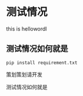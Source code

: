 # &#x20;测试情况

this is hellowordl

## 测试情况如何就是
```
pip install requirement.txt
```

策划策划请开发


测试情况如何就是
